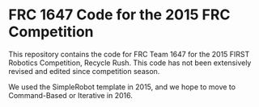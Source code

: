 # FRC 1647 Code for the 2015 FRC Competition #

This repository contains the code for FRC Team 1647 for the 2015 FIRST Robotics Competition, Recycle Rush. This code has not been extensively revised and edited since competition season.

We used the SimpleRobot template in 2015, and we hope to move to Command-Based or Iterative in 2016.
